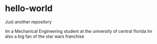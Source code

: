 # hello-world
Just another repository

Im a Mechanical Engineering student at the university of central florida
Im also a big fan of the star wars franchise
